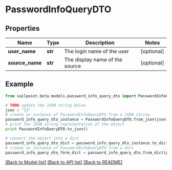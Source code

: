 # PasswordInfoQueryDTO


## Properties
Name | Type | Description | Notes
------------ | ------------- | ------------- | -------------
**user_name** | **str** | The login name of the user | [optional] 
**source_name** | **str** | The display name of the source | [optional] 

## Example

```python
from sailpoint.beta.models.password_info_query_dto import PasswordInfoQueryDTO

# TODO update the JSON string below
json = "{}"
# create an instance of PasswordInfoQueryDTO from a JSON string
password_info_query_dto_instance = PasswordInfoQueryDTO.from_json(json)
# print the JSON string representation of the object
print PasswordInfoQueryDTO.to_json()

# convert the object into a dict
password_info_query_dto_dict = password_info_query_dto_instance.to_dict()
# create an instance of PasswordInfoQueryDTO from a dict
password_info_query_dto_form_dict = password_info_query_dto.from_dict(password_info_query_dto_dict)
```
[[Back to Model list]](../README.md#documentation-for-models) [[Back to API list]](../README.md#documentation-for-api-endpoints) [[Back to README]](../README.md)


